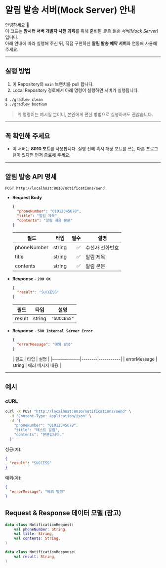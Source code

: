# 알림 발송 서버(Mock Server) 안내
안녕하세요 🙂  
이 코드는 **맘시터 서버 개발자 사전 과제**를 위해 준비된 *알림 발송 서버(Mock Server)* 입니다.  
아래 안내에 따라 실행해 주신 뒤, 직접 구현하신 **알림 발송 예약 서버**와 연동해 사용해 주세요.

---

## 실행 방법
1. 이 Repository의 `main` 브랜치를 pull 합니다.
2. Local Repository 경로에서 아래 명령어 실행하면 서버가 실행됩니다.

```bash
$ ./gradlew clean
$ ./gradlew bootRun
```

> 위 명령어는 예시일 뿐이니, 본인에게 편한 방법으로 실행하셔도 괜찮습니다.

---

## 꼭 확인해 주세요
- 이 서버는 **8010 포트**를 사용합니다. 실행 전에 혹시 해당 포트를 쓰는 다른 프로그램이 있다면 먼저 종료해 주세요.

---

## 알림 발송 API 명세
`POST http://localhost:8010/notifications/send`
- **Request Body**
  ```json
  {
    "phoneNumber": "01012345678",
    "title": "알림 제목",
    "contents": "알림 내용 본문"
  }
  ```

  | 필드          | 타입     | 필수 | 설명       |
    |-------------|--------|---:|----------|
  | phoneNumber | string |  ✅ | 수신자 전화번호 |
  | title       | string |  ✅ | 알림 제목    |
  | contents    | string |  ✅ | 알림 본문    |

- **Response - `200 OK`**
  ```json
  { 
    "result": "SUCCESS" 
  }
  ```
  | 필드     | 타입     | 설명          |
    |--------|--------|-------------|
  | result | string | `"SUCCESS"` |

- **Response - `500 Internal Server Error`**
  ```json
  { 
    "errorMessage": "예외 발생" 
  }
  ```
  | 필드           | 타입     | 설명        |
      |--------------|--------|-----------|
  | errorMessage | string | 에러 메시지 내용 |

---

## 예시
### cURL
```bash
curl -X POST "http://localhost:8010/notifications/send" \
  -H "Content-Type: application/json" \
  -d '{
    "phoneNumber": "01012345678",
    "title": "테스트 알림",
    "contents": "본문입니다."
  }'
```

성공(예):
```json
{ 
  "result": "SUCCESS"
}
```

예외(예):
```json
{ 
  "errorMessage": "예외 발생"
}
```

## Request & Response 데이터 모델 (참고)

```kotlin
data class NotificationRequest(
    val phoneNumber: String,
    val title: String,
    val contents: String,
)

data class NotificationResponse(
    val result: String,
)
```
